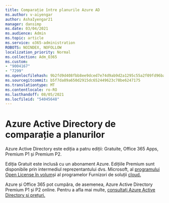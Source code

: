 ```yaml
---
title: Comparație între planurile Azure AD
ms.author: v-aiyengar
author: AshaIyengar21
manager: dansimp
ms.date: 03/04/2021
ms.audience: Admin
ms.topic: article
ms.service: o365-administration
ROBOTS: NOINDEX, NOFOLLOW
localization_priority: Normal
ms.collection: Adm_O365
ms.custom:
- "9004167"
- "7299"
ms.openlocfilehash: 9b2fd9d408fbb8ee9dced7e74d9ab9d2a1295c55a2f09fd96ba75eef153138d2
ms.sourcegitcommit: b5f7da89a650d2915dc652449623c78be6247175
ms.translationtype: MT
ms.contentlocale: ro-RO
ms.lasthandoff: 08/05/2021
ms.locfileid: "54045648"
---
```

# <a name="azure-active-directory-plans-comparison"></a>Azure Active Directory de comparație a planurilor

Azure Active Directory este ediția a patru ediții: Gratuite, Office 365 Apps, Premium P1 și Premium P2.

Ediția Gratuit este inclusă cu un abonament Azure. Edițiile Premium sunt disponibile prin intermediul reprezentantului dvs. Microsoft, al [programului Open License în volum](https://go.microsoft.com/fwlink/?linkid=2110873)și al programelor Furnizori de soluții [cloud.](https://go.microsoft.com/fwlink/?LinkId=614968&clcid=0x409)

Azure și Office 365 pot cumpăra, de asemenea, Azure Active Directory Premium P1 și P2 online. Pentru a afla mai multe, [consultați Azure Active Directory și prețuri.](https://go.microsoft.com/fwlink/?linkid=2081447)
